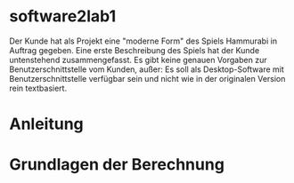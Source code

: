 # software2lab1
Der Kunde hat als Projekt eine "moderne Form" des Spiels Hammurabi in Auftrag gegeben. Eine erste Beschreibung des Spiels hat der Kunde untenstehend zusammengefasst. Es gibt keine genauen Vorgaben zur Benutzerschnittstelle vom Kunden, außer: Es soll als Desktop-Software mit Benutzerschnittstelle verfügbar sein und nicht wie in der originalen Version rein textbasiert.

# Anleitung



# Grundlagen der Berechnung



